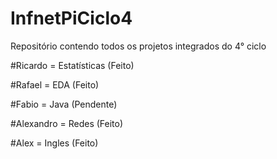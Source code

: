 InfnetPiCiclo4
==============

Repositório contendo todos os projetos integrados do 4° ciclo


#Ricardo = Estatísticas (Feito) 

#Rafael = EDA (Feito)

#Fabio = Java (Pendente)

#Alexandro = Redes (Feito)

#Alex = Ingles (Feito)
